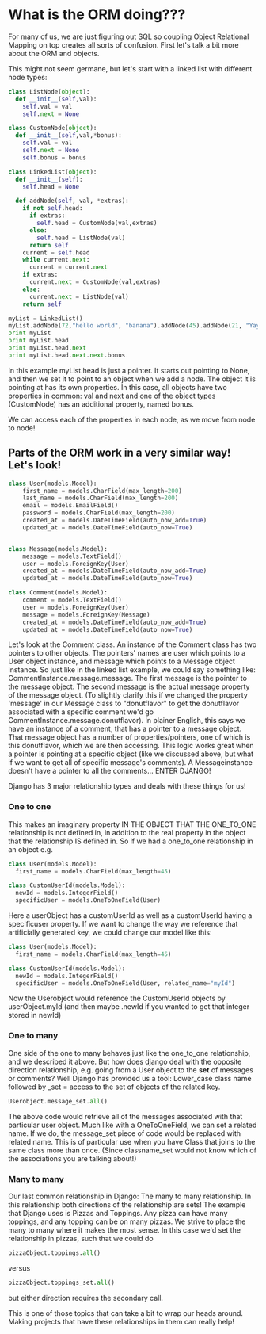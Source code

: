 # What is the ORM doing???

For many of us, we are just figuring out SQL so coupling Object Relational Mapping on top creates all sorts of confusion.  First let's talk a bit more about the ORM and objects.

This might not seem germane, but let's start with a linked list with different node types:

```python
class ListNode(object):
  def __init__(self,val):
    self.val = val
    self.next = None

class CustomNode(object):
  def __init__(self,val,*bonus):
    self.val = val
    self.next = None
    self.bonus = bonus

class LinkedList(object):
  def __init__(self):
    self.head = None

  def addNode(self, val, *extras):
    if not self.head:
      if extras:
        self.head = CustomNode(val,extras)
      else:
        self.head = ListNode(val)
      return self
    current = self.head
    while current.next:
      current = current.next
    if extras:
      current.next = CustomNode(val,extras)
    else:
      current.next = ListNode(val)
    return self

myList = LinkedList()
myList.addNode(72,"hello world", "banana").addNode(45).addNode(21, "Yay")
print myList
print myList.head
print myList.head.next
print myList.head.next.next.bonus
```

In this example myList.head is just a pointer.  It starts out pointing to None, and then we set it to point to an object when we add a node.  The object it is pointing at has its own properties.  In this case, all objects have two properties in common: val and next and one of the object types (CustomNode) has an additional property, named bonus.

We can access each of the properties in each node, as we move from node to node!

## Parts of the ORM work in a very similar way!  Let's look!

``` python
class User(models.Model):
    first_name = models.CharField(max_length=200)
    last_name = models.CharField(max_length=200)
    email = models.EmailField()
    password = models.CharField(max_length=200)
    created_at = models.DateTimeField(auto_now_add=True)
    updated_at = models.DateTimeField(auto_now=True)


class Message(models.Model):
    message = models.TextField()
    user = models.ForeignKey(User)
    created_at = models.DateTimeField(auto_now_add=True)
    updated_at = models.DateTimeField(auto_now=True)

class Comment(models.Model):
    comment = models.TextField()
    user = models.ForeignKey(User)
    message = models.ForeignKey(Message)
    created_at = models.DateTimeField(auto_now_add=True)
    updated_at = models.DateTimeField(auto_now=True)
```
Let's look at the Comment class.  An instance of the Comment class has two pointers to other objects. The pointers' names are user which points to a User object instance, and message which points to a Message object instance.  So just like in the linked list example, we could say something like: CommentInstance.message.message.  The first message is the pointer to the message object.  The second message is the actual message property of the message object.  (To slightly clarify this if we changed the property 'message' in our Message class to "donutflavor" to get the donutflavor associated with a specific comment we'd go CommentInstance.message.donutflavor).  In plainer English, this says we have an instance of a comment, that has a pointer to a message object.  That message object has a number of properties/pointers, one of which is this donutflavor, which we are then accessing.  This logic works great when a pointer is pointing at a specific object (like we discussed above, but what if we want to get all of specific message's comments).  A Messageinstance doesn't have a pointer to all the comments...  ENTER DJANGO!

Django has 3 major relationship types and deals with these things for us!  

### One to one
 This makes an imaginary property IN THE OBJECT THAT THE ONE_TO_ONE relationship is not defined in, in addition to the real property in the object that the relationship IS defined in.  So if we had a one_to_one relationship in an object e.g.

```python
class User(models.Model):
  first_name = models.CharField(max_length=45)

class CustomUserId(models.Model):
  newId = models.IntegerField()
  specificUser = models.OneToOneField(User)

```
Here a userObject has a customUserId as well as a customUserId having a specificuser property.
If we want to change the way we reference that artificially generated key, we could change our model like this:
```python
class User(models.Model):
  first_name = models.CharField(max_length=45)

class CustomUserId(models.Model):
  newId = models.IntegerField()
  specificUser = models.OneToOneField(User, related_name="myId")
```

Now the Userobject would reference the CustomUserId objects by userObject.myId (and then maybe .newId if you wanted to get that integer stored in newId)

### One to many

One side of the one to many behaves just like the one_to_one relationship, and we described it above.  But how does django deal with the opposite direction relationship, e.g. going from a User object to the **set** of messages or comments?  Well Django has provided us a tool: Lower_case class name followed by _set = access to the set of objects of the related key.

```python
Userobject.message_set.all()
```

The above code would retrieve all of the messages associated with that particular user object.  Much like with a OneToOneField, we can set a related name.  If we do, the message_set piece of code would be replaced with related name.  This is of particular use when you have Class that joins to the same class more than once.  (Since classname_set would not know which of the associations you are talking about!)

### Many to many

Our last common relationship in Django: The many to many relationship.  In this relationship both directions of the relationship are sets!  The example that Django uses is Pizzas and Toppings.  Any pizza can have many toppings, and any topping can be on many pizzas.  We strive to place the many to many where it makes the most sense.  In this case we'd set the relationship in pizzas, such that we could do
```python
pizzaObject.toppings.all()
```
versus
```python
pizzaObject.toppings_set.all()
```
but either direction requires the secondary call.

This is one of those topics that can take a bit to wrap our heads around.  Making projects that have these relationships in them can really help!
